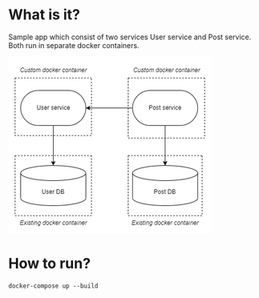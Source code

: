 # What is it?
Sample app which consist of two services User service and Post service.
Both run in separate docker containers.

![alt text](img.png)

# How to run?

```
docker-compose up --build 
```